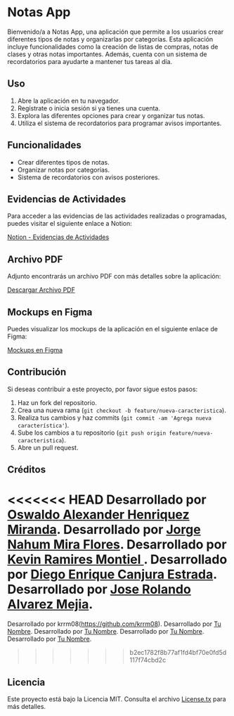 # Notas App

Bienvenido/a a Notas App, una aplicación que permite a los usuarios crear diferentes tipos de notas y organizarlas por categorías. Esta aplicación incluye funcionalidades como la creación de listas de compras, notas de clases y otras notas importantes. Además, cuenta con un sistema de recordatorios para ayudarte a mantener tus tareas al día.

## Uso

1. Abre la aplicación en tu navegador.
2. Regístrate o inicia sesión si ya tienes una cuenta.
3. Explora las diferentes opciones para crear y organizar tus notas.
4. Utiliza el sistema de recordatorios para programar avisos importantes.

## Funcionalidades

- Crear diferentes tipos de notas.
- Organizar notas por categorías.
- Sistema de recordatorios con avisos posteriores.

## Evidencias de Actividades

Para acceder a las evidencias de las actividades realizadas o programadas, puedes visitar el siguiente enlace a Notion:

[Notion - Evidencias de Actividades](https://www.notion.so/f00fdc44478b4affa03409d8cabc6bea?v=c3aeb0230ad0406f97c5b22af8b83a44&pvs=4)

## Archivo PDF

Adjunto encontrarás un archivo PDF con más detalles sobre la aplicación:

[Descargar Archivo PDF](ruta/al/archivo.pdf)

## Mockups en Figma

Puedes visualizar los mockups de la aplicación en el siguiente enlace de Figma:

[Mockups en Figma](https://www.figma.com/file/bfNVvocSc5ZxRTZh5flmQd/Mockups-PCatedratype=designnode-id=0%3A1mode=designt=VVRYRp2zvkEQc9GU-1)


## Contribución

Si deseas contribuir a este proyecto, por favor sigue estos pasos:

1. Haz un fork del repositorio.
2. Crea una nueva rama (`git checkout -b feature/nueva-caracteristica`).
3. Realiza tus cambios y haz commits (`git commit -am 'Agrega nueva característica'`).
4. Sube los cambios a tu repositorio (`git push origin feature/nueva-caracteristica`).
5. Abre un pull request.

## Créditos

<<<<<<< HEAD
Desarrollado por [Oswaldo Alexander Henriquez Miranda](https://github.com/Alexander-Henriquez).
Desarrollado por [Jorge Nahum Mira Flores](https://github.com/JorgeMiraFlores).
Desarrollado por [Kevin Ramires Montiel ](https://github.com/krrm08).
Desarrollado por [Diego Enrique Canjura Estrada](https://github.com/Knjuu).
Desarrollado por [Jose Rolando Alvarez Mejia](https://github.com/Josepo616).
=======
Desarrollado por krrm08(https://github.com/krrm08).
Desarrollado por [Tu Nombre](https://github.com/tu-usuario).
Desarrollado por [Tu Nombre](https://github.com/tu-usuario).
Desarrollado por [Tu Nombre](https://github.com/tu-usuario).
Desarrollado por [Tu Nombre](https://github.com/tu-usuario).
>>>>>>> b2ec1782f8b77af1fd4bf70e0fd5d117f74cbd2c

## Licencia

Este proyecto está bajo la Licencia MIT. Consulta el archivo [License.tx](License.tx) para más detalles.


